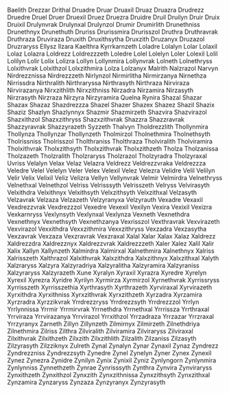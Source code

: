 Baelith
Drezzar
Drithal
Druadre
Druar
Druaxil
Druaz
Druazra
Drudrezz
Druedre
Druel
Druer
Druexil
Druez
Druezra
Druidre
Druil
Druilyn
Druir
Druix
Druixil
Drulynvrak
Drulynxal
Drulynzol
Drumir
Drumirlith
Drunethniss
Drunethnyx
Drunethuth
Druriss
Drurissmira
Drurisszol
Druthra
Druthravrak
Druthraza
Druviraza
Druxith
Druxithsytha
Druxzith
Druzanyx
Druzazol
Druzraryss
Ellysz
Ilzara
Kaelthra
Kyrrkarnzeth
Loladre
Lolalyn
Lolar
Lolaxil
Lolaz
Lolazra
Loldrezz
Loldrezzzeth
Loledre
Lolel
Lolelyn
Loler
Lolexil
Lolil
Lolilyn
Lolir
Lolix
Lolizra
Lollyn
Lollynmira
Lollynvrak
Lolneth
Lolnethryss
Lolxithvrak
Lolxithzol
Lolxzithmira
Lolza
Lolzanyx
Malrith
Nalzrazol
Narvyn
Nirdrezznissa
Nirdrezzzeth
Nirlynzol
Nirmirlitha
Nirmirzanya
Nirnethza
Nirrissdra
Nirthralith
Nirthraryssa
Nirthrasyth
Nirthraza
Nirviraza
Nirvirazanya
Nirxzithlith
Nirxzithniss
Nirzadra
Nirzamira
Nirzasyth
Nirzrasyth
Nirzraza
Nirzyra
Nirzyramira
Quelna
Rynira
Shazal
Shazar
Shazax
Shazaz
Shazdrezzza
Shazel
Shazer
Shazex
Shazez
Shazil
Shazix
Shaziz
Shazlyn
Shazlynnyx
Shazmir
Shazmirzeth
Shazvira
Shazvirazol
Shazxithzol
Shazxzithryss
Shazxzithvrak
Shazzra
Shazzravrak
Shazzyravrak
Shazzyrazeth
Syzzeth
Thalvyn
Tholdrezzlith
Thollynmira
Thollynza
Thollynzar
Thollynzeth
Tholmirzol
Tholnethmira
Tholnethsyth
Tholrissniss
Tholrisszol
Tholthraniss
Tholthraza
Tholviralith
Tholviramira
Tholxithvrak
Tholxzithsyth
Tholxzithvrak
Tholxzithzeth
Tholza
Tholzanissa
Tholzazeth
Tholzralith
Tholzraryss
Tholzrazol
Tholzyradra
Tholzyraxal
Uvriss
Velalyn
Velax
Velaz
Velazra
Veldrezz
Veldrezzvraka
Veldrezzza
Veledre
Velel
Velelyn
Veler
Velex
Velexil
Velez
Velezra
Velidre
Velil
Velilyn
Velir
Velix
Velixil
Veliz
Velizra
Vellyn
Vellynvrak
Velmir
Velmirdra
Velnethryss
Velnethxal
Velnethzol
Velriss
Velrisssyth
Velrisszeth
Velryss
Velvirasyth
Velxithdra
Velxithnyx
Velxithsyth
Velxzithsyth
Velxzithxal
Velzasyth
Velzavrak
Velzaza
Velzazeth
Velzyranyxa
Velzyrauth
Vexadre
Vexaxil
Vexdrezzvrak
Vexdrezzzol
Vexedre
Vexexil
Vexilyn
Vexira
Vexixil
Vexizra
Vexkarnryss
Vexlynsyth
Vexlynxal
Vexlynza
Vexneth
Vexnethdra
Vexnethnyx
Vexnethsyth
Vexnethzanya
Vexrisszol
Vexthravrak
Vexvirazeth
Vexvirazol
Vexxithdra
Vexxzithmira
Vexxzithryss
Vexzadra
Vexzasytha
Vexzavrak
Vexzaza
Vexzravrak
Vexzraxal
Xalal
Xalar
Xalax
Xalaz
Xaldrezz
Xaldrezzdra
Xaldrezznyx
Xaldrezzvrak
Xaldrezzzeth
Xaler
Xalez
Xalil
Xalir
Xalix
Xallyn
Xallynzeth
Xalmirdra
Xalmirxal
Xalnethmira
Xalnethnyx
Xalriss
Xalrisszeth
Xalthrazol
Xalxithvrak
Xalxzithdra
Xalxzithnyx
Xalxzithxal
Xalyth
Xalzraryss
Xalzyra
Xalzyradriya
Xalzyralitha
Xalzyramira
Xalzyraniss
Xalzyraryss
Xalzyrazeth
Xune
Xyralyn
Xyraxil
Xyrazra
Xyredre
Xyrelyn
Xyrexil
Xyrezra
Xyridre
Xyrilyn
Xyrmirza
Xyrmirzol
Xyrnethvrak
Xyrrissryss
Xyrrisszeth
Xyrrisszethia
Xyrthrasyth
Xyrthrazeth
Xyrviraxal
Xyrvirazeth
Xyrxithdra
Xyrxithniss
Xyrxzithvrak
Xyrxzithzeth
Xyrzadra
Xyrzamira
Xyrzradra
Xyrzzikvrak
Yrrdrezzryss
Yrrdrezzsyth
Yrrdrezzzol
Yrrlyn
Yrrlynnissa
Yrrmir
Yrrmirvrak
Yrrnethdra
Yrrnethxal
Yrrrissza
Yrrthraxal
Yrrviraza
Yrrvirazanya
Yrrvirazol
Yrrxithzol
Yrrzadraza
Yrrzazar
Yrrzraxal
Yrrzyranyx
Zarneth
Zillyn
Zillynzeth
Zilmirnyx
Zilmirzeth
Zilnethdriya
Zilnethmira
Zilriss
Zilthra
Zilviralith
Zilviramira
Zilviraryss
Zilviraxal
Zilxithvrak
Zilxithzeth
Zilxzith
Zilxzithlith
Zilzalith
Zilzaniss
Zilzasyth
Zilzyrasyth
Zilzziknyx
Zulreth
Zynal
Zynalyn
Zynar
Zynaxil
Zynaz
Zyndrezz
Zyndrezzniss
Zyndrezzsyth
Zynedre
Zynel
Zynelyn
Zyner
Zynex
Zynexil
Zynez
Zynezra
Zynidre
Zynilyn
Zynix
Zynixil
Zyniz
Zynlyngorn
Zynlynmira
Zynlynniss
Zynnethzeth
Zynrae
Zynrisssyth
Zynthra
Zynvira
Zynviraryss
Zynxithzeth
Zynxithzol
Zynxzith
Zynxzithnissa
Zynxzithsyth
Zynxzithxal
Zynzamira
Zynzaryss
Zynzaza
Zynzyranyx
Zynzyrasyth